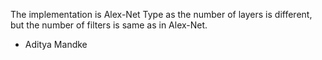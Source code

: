 The implementation is Alex-Net Type as the number of layers is different, but the number of filters is same as in Alex-Net.

- Aditya Mandke
